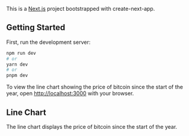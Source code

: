 
This is a [Next.js](https://nextjs.org/) project bootstrapped with create-next-app.

## Getting Started

First, run the development server:

```bash
npm run dev
# or
yarn dev
# or
pnpm dev
```

To view the line chart showing the price of bitcoin since the start of the year, open [http://localhost:3000](http://localhost:3000) with your browser.

## Line Chart

The line chart displays the price of bitcoin since the start of the year.


